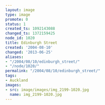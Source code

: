 ```yaml
---
layout: image
type: image
promote: 0
status: 1
created_ts: 1092143088
changed_ts: 1372159425
node_id: 1020
title: Edinburgh Street
created: '2004-08-10'
changed: '2013-06-25'
aliases:
- "/2004/08/10/edinburgh_street/"
- "/node/1020/"
permalink: "/2004/08/10/edinburgh_street/"
tags:
- Auckland
images:
- src: image/images/img_2199-1020.jpg
  name: img_2199-1020.jpg
---
```


